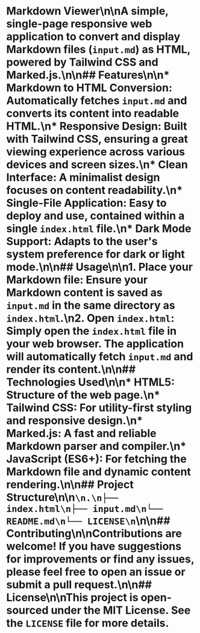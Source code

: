 # Markdown Viewer\n\nA simple, single-page responsive web application to convert and display Markdown files (`input.md`) as HTML, powered by Tailwind CSS and Marked.js.\n\n## Features\n\n*   **Markdown to HTML Conversion**: Automatically fetches `input.md` and converts its content into readable HTML.\n*   **Responsive Design**: Built with Tailwind CSS, ensuring a great viewing experience across various devices and screen sizes.\n*   **Clean Interface**: A minimalist design focuses on content readability.\n*   **Single-File Application**: Easy to deploy and use, contained within a single `index.html` file.\n*   **Dark Mode Support**: Adapts to the user's system preference for dark or light mode.\n\n## Usage\n\n1.  **Place your Markdown file**: Ensure your Markdown content is saved as `input.md` in the same directory as `index.html`.\n2.  **Open `index.html`**: Simply open the `index.html` file in your web browser. The application will automatically fetch `input.md` and render its content.\n\n## Technologies Used\n\n*   **HTML5**: Structure of the web page.\n*   **Tailwind CSS**: For utility-first styling and responsive design.\n*   **Marked.js**: A fast and reliable Markdown parser and compiler.\n*   **JavaScript (ES6+)**: For fetching the Markdown file and dynamic content rendering.\n\n## Project Structure\n\n```\n.\n├── index.html\n├── input.md\n└── README.md\n└── LICENSE\n```\n\n## Contributing\n\nContributions are welcome! If you have suggestions for improvements or find any issues, please feel free to open an issue or submit a pull request.\n\n## License\n\nThis project is open-sourced under the MIT License. See the `LICENSE` file for more details.